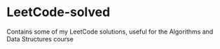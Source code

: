 # LeetCode-solved
Contains some of my LeetCode solutions, useful for the Algorithms and Data Structures course
